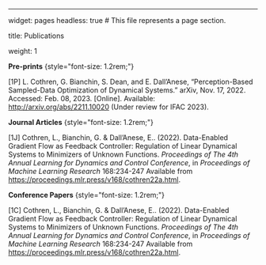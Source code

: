 ---
widget: pages
headless: true  # This file represents a page section.

title: Publications

weight: 1

**Pre-prints**
{style="font-size: 1.2rem;"}

[1P] L. Cothren, G. Bianchin, S. Dean, and E. Dall’Anese, “Perception-Based Sampled-Data Optimization of Dynamical Systems.” arXiv, Nov. 17, 2022. Accessed: Feb. 08, 2023. [Online]. Available: http://arxiv.org/abs/2211.10020 (Under review for IFAC 2023). 


**Journal Articles**
{style="font-size: 1.2rem;"}

[1J] Cothren, L., Bianchin, G. &amp; Dall’Anese, E.. (2022). Data-Enabled Gradient Flow as Feedback Controller: Regulation of Linear Dynamical Systems to Minimizers of Unknown Functions. <i>Proceedings of The 4th Annual Learning for Dynamics and Control Conference</i>, in <i>Proceedings of Machine Learning Research</i> 168:234-247 Available from https://proceedings.mlr.press/v168/cothren22a.html.

**Conference Papers**
{style="font-size: 1.2rem;"}

[1C] Cothren, L., Bianchin, G. &amp; Dall’Anese, E.. (2022). Data-Enabled Gradient Flow as Feedback Controller: Regulation of Linear Dynamical Systems to Minimizers of Unknown Functions. <i>Proceedings of The 4th Annual Learning for Dynamics and Control Conference</i>, in <i>Proceedings of Machine Learning Research</i> 168:234-247 Available from https://proceedings.mlr.press/v168/cothren22a.html.
